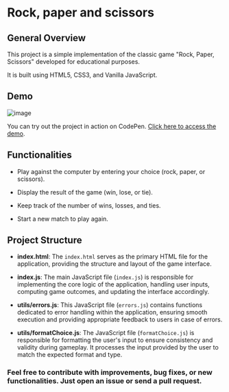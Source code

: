 
# Rock, paper and scissors

## General Overview

This project is a simple implementation of the classic game "Rock, Paper, Scissors" developed for educational purposes. 

It is built using HTML5, CSS3, and Vanilla JavaScript.

## Demo
![image](https://github.com/gabricarte/rock-paper-scissors/assets/104357417/7d88c612-2f4c-4e38-ac8a-771247b221a0)

You can try out the project in action on CodePen. [Click here to access the demo](https://codepen.io/gabricarte/full/XWGOoJp).


## Functionalities

- Play against the computer by entering your choice (rock, paper, or scissors).

- Display the result of the game (win, lose, or tie).

- Keep track of the number of wins, losses, and ties.

- Start a new match to play again.


## Project Structure 

- **index.html**: The `index.html` serves as the primary HTML file for the application, providing the structure and layout of the game interface.

- **index.js**: The main JavaScript file (`index.js`) is responsible for implementing the core logic of the application, handling user inputs, computing game outcomes, and updating the interface accordingly.

- **utils/errors.js**: This JavaScript file (`errors.js`) contains functions dedicated to error handling within the application, ensuring smooth execution and providing appropriate feedback to users in case of errors.

- **utils/formatChoice.js**: The JavaScript file (`formatChoice.js`) is responsible for formatting the user's input to ensure consistency and validity during gameplay. It processes the input provided by the user to match the expected format and type.

### Feel free to contribute with improvements, bug fixes, or new functionalities. Just open an issue or send a pull request.





